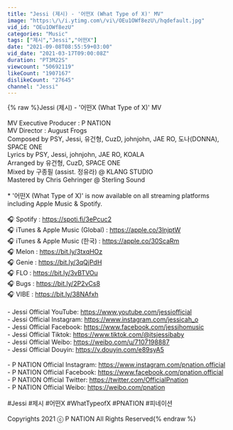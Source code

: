 ```yaml
---
title: "Jessi (제시) - '어떤X (What Type of X)' MV"
image: "https:\/\/i.ytimg.com\/vi\/OEu1OWf8ezU\/hqdefault.jpg"
vid_id: "OEu1OWf8ezU"
categories: "Music"
tags: ["제시","Jessi","어떤X"]
date: "2021-09-08T08:55:59+03:00"
vid_date: "2021-03-17T09:00:08Z"
duration: "PT3M22S"
viewcount: "50692119"
likeCount: "1907167"
dislikeCount: "27645"
channel: "Jessi"
---
```

{% raw %}Jessi (제시) - '어떤X (What Type of X)' MV<br /><br />MV Executive Producer : P NATION <br />MV Director : August Frogs<br />Composed by PSY, Jessi, 유건형, CuzD, johnjohn, JAE RO, 도나(DONNA), SPACE ONE<br />Lyrics by PSY, Jessi, johnjohn, JAE RO, KOALA <br />Arranged by 유건형, CuzD, SPACE ONE<br />Mixed by 구종필 (assist. 정유라) @ KLANG STUDIO<br />Mastered by Chris Gehringer @ Sterling Sound<br /><br />* '어떤X (What Type of X)' is now available on all streaming platforms including Apple Music &amp; Spotify. <br /><br />🎧 Spotify : <a rel="nofollow" target="blank" href="https://spoti.fi/3ePcuc2">https://spoti.fi/3ePcuc2</a><br />🎧 iTunes &amp; Apple Music (Global) : <a rel="nofollow" target="blank" href="https://apple.co/3lnjptW">https://apple.co/3lnjptW</a><br />🎧 iTunes &amp; Apple Music (한국) : <a rel="nofollow" target="blank" href="https://apple.co/30ScaRm">https://apple.co/30ScaRm</a><br />🎧 Melon : <a rel="nofollow" target="blank" href="https://bit.ly/3txqHOz">https://bit.ly/3txqHOz</a><br />🎧 Genie : <a rel="nofollow" target="blank" href="https://bit.ly/3qQjPdH">https://bit.ly/3qQjPdH</a><br />🎧 FLO : <a rel="nofollow" target="blank" href="https://bit.ly/3vBTVOu">https://bit.ly/3vBTVOu</a><br />🎧 Bugs : <a rel="nofollow" target="blank" href="https://bit.ly/2P2vCs8">https://bit.ly/2P2vCs8</a><br />🎧 VIBE : <a rel="nofollow" target="blank" href="https://bit.ly/38NAfxh">https://bit.ly/38NAfxh</a><br /><br />- Jessi Official YouTube: <a rel="nofollow" target="blank" href="https://www.youtube.com/jessiofficial">https://www.youtube.com/jessiofficial</a><br />- Jessi Official Instagram: <a rel="nofollow" target="blank" href="https://www.instagram.com/jessicah_o">https://www.instagram.com/jessicah_o</a><br />- Jessi Official Facebook: <a rel="nofollow" target="blank" href="https://www.facebook.com/jessihomusic">https://www.facebook.com/jessihomusic</a> <br />- Jessi Official Tiktok: <a rel="nofollow" target="blank" href="https://www.tiktok.com/@itsjessibaby">https://www.tiktok.com/@itsjessibaby</a> <br />- Jessi Official Weibo: <a rel="nofollow" target="blank" href="https://weibo.com/u/7107198887">https://weibo.com/u/7107198887</a><br />- Jessi Official Douyin: <a rel="nofollow" target="blank" href="https://v.douyin.com/e89syA5">https://v.douyin.com/e89syA5</a><br /><br />-  P NATION Official Instagram: <a rel="nofollow" target="blank" href="https://www.instagram.com/pnation.official">https://www.instagram.com/pnation.official</a><br />-  P NATION Official Facebook: <a rel="nofollow" target="blank" href="https://www.facebook.com/pnation.official">https://www.facebook.com/pnation.official</a><br />-  P NATION Official Twitter: <a rel="nofollow" target="blank" href="https://twitter.com/OfficialPnation">https://twitter.com/OfficialPnation</a><br />-  P NATION Official Weibo: <a rel="nofollow" target="blank" href="https://weibo.com/pnation">https://weibo.com/pnation</a><br /><br />#Jessi #제시 #어떤X #WhatTypeofX #PNATION #피네이션<br /><br />Copyrights 2021 ⓒ P NATION All Rights Reserved{% endraw %}
